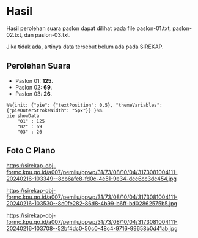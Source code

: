 # Hasil

Hasil perolehan suara paslon dapat dilihat pada file paslon-01.txt, paslon-02.txt, dan paslon-03.txt.

Jika tidak ada, artinya data tersebut belum ada pada SIREKAP.

## Perolehan Suara

 * Paslon 01: **125**.
 * Paslon 02: **69**.
 * Paslon 03: **26**.

```mermaid
%%{init: {"pie": {"textPosition": 0.5}, "themeVariables": {"pieOuterStrokeWidth": "5px"}} }%%
pie showData
    "01" : 125
    "02" : 69
    "03" : 26
```
## Foto C Plano

https://sirekap-obj-formc.kpu.go.id/a007/pemilu/ppwp/31/73/08/10/04/3173081004111-20240216-103349--8cb6afe8-fd0c-4e51-9e34-dcc6cc3dc454.jpg

https://sirekap-obj-formc.kpu.go.id/a007/pemilu/ppwp/31/73/08/10/04/3173081004111-20240216-103530--8c0fe282-86d8-4b99-b6ff-bd02862575b5.jpg

https://sirekap-obj-formc.kpu.go.id/a007/pemilu/ppwp/31/73/08/10/04/3173081004111-20240216-103708--52bf4dc0-50c0-48c4-9716-99658b0d41ab.jpg

